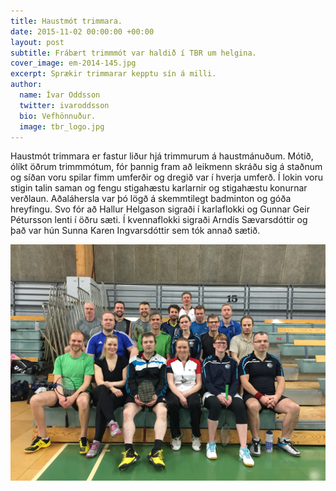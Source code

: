 ```yaml
---
title: Haustmót trimmara.
date: 2015-11-02 00:00:00 +00:00
layout: post
subtitle: Frábært trimmmót var haldið í TBR um helgina.
cover_image: em-2014-145.jpg
excerpt: Sprækir trimmarar kepptu sín á milli.
author:
  name: Ívar Oddsson
  twitter: ivaroddsson
  bio: Vefhönnuður.
  image: tbr_logo.jpg
---
```


Haustmót trimmara er fastur liður hjá trimmurum á haustmánuðum. Mótið, ólíkt öðrum trimmmótum, fór þannig fram að leikmenn skráðu sig á staðnum og síðan voru spilar fimm umferðir og dregið var í hverja umferð. Í lokin voru stigin talin saman og fengu stigahæstu karlarnir og stigahæstu konurnar verðlaun. Aðaláhersla var þó lögð á skemmtilegt badminton og góða hreyfingu. Svo fór að Hallur Helgason sigraði í karlaflokki og Gunnar Geir Pétursson lenti í öðru sæti.
Í kvennaflokki sigraði Arndís Sævarsdóttir og það var hún Sunna Karen Ingvarsdóttir sem tók annað sætið.

![Alt text](/images/haustmot_trimmara.JPG "Þátttakendur Haustmóts trimmara.")
